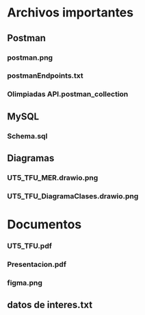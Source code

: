 # Archivos importantes

## Postman
### postman.png
### postmanEndpoints.txt
### Olimpiadas API.postman_collection

## MySQL
### Schema.sql

## Diagramas
### UT5_TFU_MER.drawio.png
### UT5_TFU_DiagramaClases.drawio.png

# Documentos
### UT5_TFU.pdf
### Presentacion.pdf
### figma.png

## datos de interes.txt

